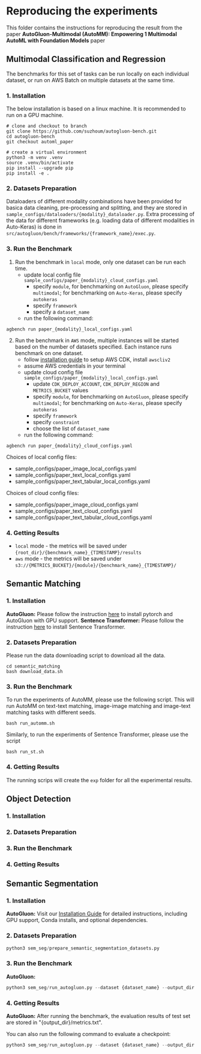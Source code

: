 # Reproducing the experiments
This folder contains the instructions for reproducing the result from the paper **AutoGluon-Multimodal (AutoMM): Empowering 1 Multimodal AutoML with Foundation Models** paper

## Multimodal Classification and Regression
The benchmarks for this set of tasks can be run locally on each individual dataset, or run on AWS Batch on multiple datasets at the same time.
### 1. Installation
The below installation is based on a linux machine. It is recommended to run on a GPU machine. 

```
# clone and checkout to branch
git clone https://github.com/suzhoum/autogluon-bench.git
cd autogluon-bench
git checkout automl_paper

# create a virtual environment
python3 -m venv .venv
source .venv/bin/activate
pip install --upgrade pip
pip install -e .
```
### 2. Datasets Preparation
Dataloaders of different modality combinations have been provided for basica data cleaning, pre-processing and splitting, and they are stored in `sample_configs/dataloaders/{modality}_dataloader.py`. Extra processing of the data for different frameworks (e.g. loading data of different modalities in Auto-Keras) is done in `src/autogluon/bench/frameworks/{framework_name}/exec.py`. 
### 3. Run the Benchmark
1. Run the benchmark in `local` mode, only one dataset can be run each time.
    - update local config file `sample_configs/paper_{modality}_cloud_configs.yaml`
        - specify `module`, for benchmarking on `AutoGluon`, please specify `multimodal`; for benchmarking on `Auto-Keras`, please specify `autokeras`
        - specify `framework`
        - specify a `dataset_name`
    - run the following command:

```
agbench run paper_{modality}_local_configs.yaml
```

2. Run the benchmark in `AWS` mode, multiple instances will be started based on the number of datasets specified. Each instance runs benchmark on one dataset.
    - follow [installation guide](https://github.com/autogluon/autogluon-bench?tab=readme-ov-file#run-benchmarks-on-aws) to setup AWS CDK, install `awscliv2`
    - assume AWS credentials in your terminal
    - update cloud config file `sample_configs/paper_{modality}_local_configs.yaml`
        - update `CDK_DEPLOY_ACCOUNT`, `CDK_DEPLOY_REGION` and `METRICS_BUCKET` values
        - specify `module`, for benchmarking on `AutoGluon`, please specify `multimodal`; for benchmarking on `Auto-Keras`, please specify `autokeras`
        - specify `framework`
        - specify `constraint`
        - choose the list of `dataset_name`
    - run the following command:

```
agbench run paper_{modality}_cloud_configs.yaml
```

Choices of local config files:

- sample_configs/paper_image_local_configs.yaml
- sample_configs/paper_text_local_configs.yaml
- sample_configs/paper_text_tabular_local_configs.yaml

Choices of cloud config files:

- sample_configs/paper_image_cloud_configs.yaml
- sample_configs/paper_text_cloud_configs.yaml
- sample_configs/paper_text_tabular_cloud_configs.yaml


### 4. Getting Results
- `local` mode - the metrics will be saved under `{root_dir}/{benchmark_name}_{TIMESTAMP}/results`
- `aws` mode - the metrics will be saved under `s3://{METRICS_BUCKET}/{module}/{benchmark_name}_{TIMESTAMP}/`

## Semantic Matching
### 1. Installation
**AutoGluon:**
Please follow the instruction [here](https://auto.gluon.ai/stable/install.html) to install pytorch and AutoGluon with GPU support.
**Sentence Transformer:**
Please follow the instruction [here](https://www.sbert.net/docs/installation.html#install-sentencetransformers) to install Sentence Transformer.
### 2. Datasets Preparation
Please run the data downloading script to download all the data.
```
cd semantic_matching
bash download_data.sh
```
### 3. Run the Benchmark
To run the experiments of AutoMM, please use the following script. This will run AutoMM on text-text matching, image-image matching and image-text matching tasks with different seeds.
```
bash run_automm.sh
```
Similarly, to run the experiments of Sentence Transformer, please use the script
```
bash run_st.sh
```
### 4. Getting Results
The running scrips will create the `exp` folder for all the experimental results.

## Object Detection
### 1. Installation
### 2. Datasets Preparation
### 3. Run the Benchmark
### 4. Getting Results

## Semantic Segmentation

### 1. Installation
**AutoGluon:**
Visit our [Installation Guide](https://auto.gluon.ai/stable/install.html) for detailed instructions, including GPU support, Conda installs, and optional dependencies.

### 2. Datasets Preparation
```python
python3 sem_seg/prepare_semantic_segmentation_datasets.py
```

### 3. Run the Benchmark
**AutoGluon:**
```python
python3 sem_seg/run_autogluon.py --dataset {dataset_name} --output_dir {output_dir} --seed {seed}
```

### 4. Getting Results
**AutoGluon:**
After running the benchmark, the evaluation results of test set are stored in "{output_dir}/metrics.txt".

You can also run the following command to evaluate a checkpoint:
```python
python3 sem_seg/run_autogluon.py --dataset {dataset_name} --output_dir {output_dir} --ckpt_path {ckpt_path} --eval
```



